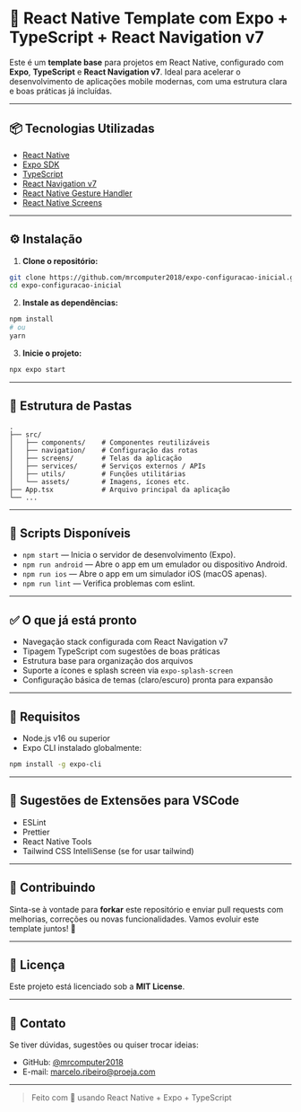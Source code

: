 # 🚀 React Native Template com Expo + TypeScript + React Navigation v7

Este é um **template base** para projetos em React Native, configurado com **Expo**, **TypeScript** e **React Navigation v7**. Ideal para acelerar o desenvolvimento de aplicações mobile modernas, com uma estrutura clara e boas práticas já incluídas.

---

## 📦 Tecnologias Utilizadas

- [React Native](https://reactnative.dev/)
- [Expo SDK](https://docs.expo.dev/)
- [TypeScript](https://www.typescriptlang.org/)
- [React Navigation v7](https://reactnavigation.org/)
- [React Native Gesture Handler](https://docs.swmansion.com/react-native-gesture-handler/)
- [React Native Screens](https://reactnavigation.org/docs/using-screens/)


---

## ⚙️ Instalação

1. **Clone o repositório:**

```bash
git clone https://github.com/mrcomputer2018/expo-configuracao-inicial.git
cd expo-configuracao-inicial
````

2. **Instale as dependências:**

```bash
npm install
# ou
yarn
```

3. **Inicie o projeto:**

```bash
npx expo start
```

---

## 📁 Estrutura de Pastas

```
.
├── src/
│   ├── components/    # Componentes reutilizáveis
│   ├── navigation/    # Configuração das rotas
│   ├── screens/       # Telas da aplicação
│   ├── services/      # Serviços externos / APIs
│   ├── utils/         # Funções utilitárias
│   └── assets/        # Imagens, ícones etc.
├── App.tsx            # Arquivo principal da aplicação
└── ...
```

---

## 🧪 Scripts Disponíveis

* `npm start` — Inicia o servidor de desenvolvimento (Expo).
* `npm run android` — Abre o app em um emulador ou dispositivo Android.
* `npm run ios` — Abre o app em um simulador iOS (macOS apenas).
* `npm run lint` — Verifica problemas com eslint.

---

## ✅ O que já está pronto

* Navegação stack configurada com React Navigation v7
* Tipagem TypeScript com sugestões de boas práticas
* Estrutura base para organização dos arquivos
* Suporte a ícones e splash screen via `expo-splash-screen`
* Configuração básica de temas (claro/escuro) pronta para expansão

---

## 📌 Requisitos

* Node.js v16 ou superior
* Expo CLI instalado globalmente:

```bash
npm install -g expo-cli
```

---

## 🧰 Sugestões de Extensões para VSCode

* ESLint
* Prettier
* React Native Tools
* Tailwind CSS IntelliSense (se for usar tailwind)

---

## 🤝 Contribuindo

Sinta-se à vontade para **forkar** este repositório e enviar pull requests com melhorias, correções ou novas funcionalidades. Vamos evoluir este template juntos! 💪

---

## 📝 Licença

Este projeto está licenciado sob a **MIT License**.

---

## 📲 Contato

Se tiver dúvidas, sugestões ou quiser trocar ideias:

* GitHub: [@mrcomputer2018]([https://github.com/seu-usuario](https://github.com/mrcomputer2018))
* E-mail: [marcelo.ribeiro@proeja.com](mailto:marcelo.ribeiro@proeja.com])

---

> Feito com 💙 usando React Native + Expo + TypeScript

```


